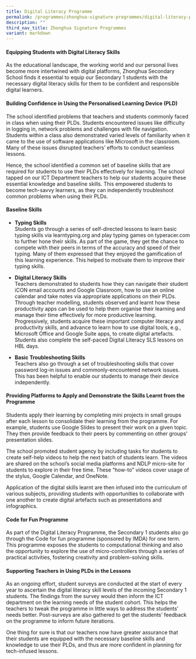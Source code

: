 ```yaml
---
title: Digital Literacy Programme
permalink: /programmes/zhonghua-signature-programmes/digital-literacy-programme/
description: ""
third_nav_title: Zhonghua Signature Programmes
variant: markdown
---
```

#### Equipping Students with Digital Literacy Skills
As the educational landscape, the working world and our personal lives become more intertwined with digital platforms, Zhonghua Secondary School finds it essential to equip our Secondary 1 students with the necessary digital literacy skills for them to be confident and responsible digital learners.

#### Building Confidence in Using the Personalised Learning Device (PLD)
The school identified problems that teachers and students commonly faced in class when using their PLDs. Students encountered issues like difficulty in logging in, network problems and challenges with file navigation. Students within a class also demonstrated varied levels of familiarity when it came to the use of software applications like Microsoft in the classroom. Many of these issues disrupted teachers’ efforts to conduct seamless lessons.

Hence, the school identified a common set of baseline skills that are required for students to use their PLDs effectively for learning. The school tapped on our ICT Department teachers to help our students acquire these essential knowledge and baseline skills. This empowered students to become tech-savvy learners, as they can independently troubleshoot common problems when using their PLDs.

#### Baseline Skills
* **Typing Skills**<br>Students go through a series of self-directed lessons to learn basic typing skills via learntyping.org and play typing games on typeracer.com to further hone their skills. As part of the game, they get the chance to compete with their peers in terms of the accuracy and speed of their typing. Many of them expressed that they enjoyed the gamification of this learning experience. This helped to motivate them to improve their typing skills.

* **Digital Literacy Skills**<br>Teachers demonstrated to students how they can navigate their student iCON email accounts and Google Classroom, how to use an online calendar and take notes via appropriate applications on their PLDs. Through teacher modelling, students observed and learnt how these productivity apps can be used to help them organise their learning and manage their time effectively for more productive learning.<br>Progressively, students acquire these important computer literacy and productivity skills, and advance to learn how to use digital tools, e.g., Microsoft Office and Google Suite apps, to create digital artefacts. Students also complete the self-paced Digital Literacy SLS lessons on HBL days.


* **Basic Troubleshooting Skills**<br>Teachers also go through a set of troubleshooting skills that cover password log-in issues and commonly-encountered network issues. This has been helpful to enable our students to manage their device independently.

#### Providing Platforms to Apply and Demonstrate the Skills Learnt from the Programme

Students apply their learning by completing mini projects in small groups after each lesson to consolidate their learning from the programme. For example, students use Google Slides to present their work on a given topic. They then provide feedback to their peers by commenting on other groups' presentation slides.

The school promoted student agency by including tasks for students to create self-help videos to help the next batch of students learn. The videos are shared on the school’s social media platforms and NDLP micro-site for students to explore in their free time. These “how-to” videos cover usage of the stylus, Google Calendar, and OneNote.

Application of the digital skills learnt are then infused into the curriculum of various subjects, providing students with opportunities to collaborate with one another to create digital artefacts such as presentations and infographics.

#### Code for Fun Programme
As part of the Digital Literacy Programme, the Secondary 1 students also go through the Code for fun programme (sponsored by IMDA) for one term. This programme exposes the students to computational thinking and also the opportunity to explore the use of micro-controllers through a series of practical activities, fostering creativity and problem-solving skills.

#### Supporting Teachers in Using PLDs in the Lessons
As an ongoing effort, student surveys are conducted at the start of every year to ascertain the digital literacy skill levels of the incoming Secondary 1 students. The findings from the survey would then inform the ICT department on the learning needs of the student cohort. This helps the teachers to tweak the programme in little ways to address the students' needs better. Post-surveys are also gathered to get the students’ feedback on the programme to inform future iterations.

One thing for sure is that our teachers now have greater assurance that their students are equipped with the necessary baseline skills and knowledge to use their PLDs, and thus are more confident in planning for tech-infused lessons.